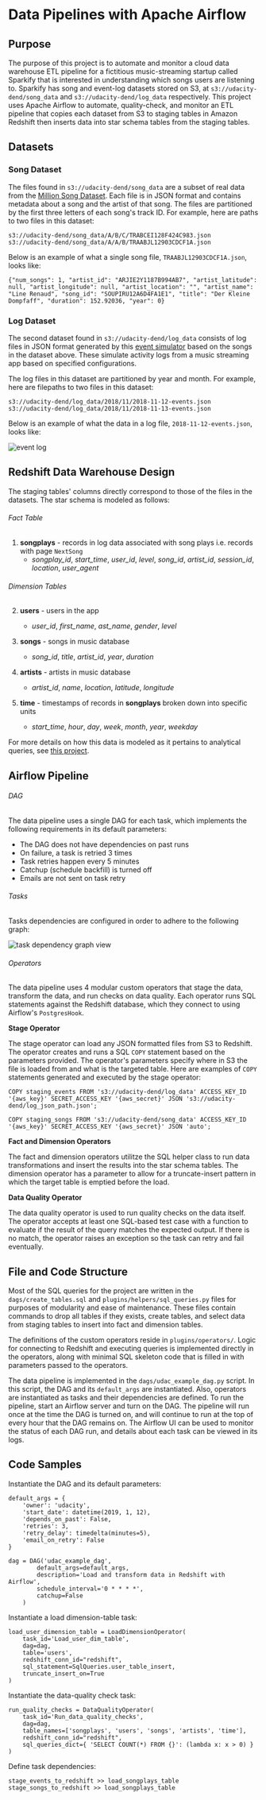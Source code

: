 # Data Pipelines with Apache Airflow

## Purpose

The purpose of this project is to automate and monitor a cloud data warehouse ETL pipeline for a fictitious music-streaming startup called Sparkify that is interested in understanding which songs users are listening to. Sparkify has song and event-log datasets stored on S3, at `s3://udacity-dend/song_data` and `s3://udacity-dend/log_data` respectively. This project uses Apache Airflow to automate, quality-check, and monitor an ETL pipeline that copies each dataset from S3 to staging tables in Amazon Redshift then inserts data into star schema tables from the staging tables.

## Datasets

### Song Dataset

The files found in `s3://udacity-dend/song_data` are a subset of real data from the [Million Song Dataset](http://millionsongdataset.com/). Each file is in JSON format and contains metadata about a song and the artist of that song. The files are partitioned by the first three letters of each song's track ID. For example, here are paths to two files in this dataset:

    s3://udacity-dend/song_data/A/B/C/TRABCEI128F424C983.json
    s3://udacity-dend/song_data/A/A/B/TRAABJL12903CDCF1A.json
    
Below is an example of what a single song file, `TRAABJL12903CDCF1A.json`, looks like:

    {"num_songs": 1, "artist_id": "ARJIE2Y1187B994AB7", "artist_latitude": null, "artist_longitude": null, "artist_location": "", "artist_name": "Line Renaud", "song_id": "SOUPIRU12A6D4FA1E1", "title": "Der Kleine Dompfaff", "duration": 152.92036, "year": 0}

### Log Dataset

The second dataset found in `s3://udacity-dend/log_data` consists of log files in JSON format generated by this [event simulator](https://github.com/Interana/eventsim) based on the songs in the dataset above. These simulate activity logs from a music streaming app based on specified configurations.

The log files in this dataset are partitioned by year and month. For example, here are filepaths to two files in this dataset:

    s3://udacity-dend/log_data/2018/11/2018-11-12-events.json
    s3://udacity-dend/log_data/2018/11/2018-11-13-events.json

Below is an example of what the data in a log file, `2018-11-12-events.json`, looks like:

![event log](https://video.udacity-data.com/topher/2019/February/5c6c15e9_log-data/log-data.png)

## Redshift Data Warehouse Design

The staging tables' columns directly correspond to those of the files in the datasets. The star schema is modeled as follows:

###### Fact Table
1. **songplays** - records in log data associated with song plays i.e. records with page `NextSong`
    - *songplay_id*, *start_time*, *user_id*, *level*, *song_id*, *artist_id*, *session_id*, *location*, *user_agent*
    
###### Dimension Tables
2. **users** - users in the app
    - *user_id*, *first_name*, *ast_name*, *gender*, *level*
    
3. **songs** - songs in music database
    - *song_id*, *title*, *artist_id*, *year*, *duration*
    
4. **artists** - artists in music database
    - *artist_id*, *name*, *location*, *latitude*, *longitude*
    
5. **time** - timestamps of records in **songplays** broken down into specific units
    - *start_time*, *hour*, *day*, *week*, *month*, *year*, *weekday*  

For more details on how this data is modeled as it pertains to analytical queries, see [this project](https://github.com/spaydar/Data-Modeling-with-Postgres).

## Airflow Pipeline

###### DAG

The data pipeline uses a single DAG for each task, which implements the following requirements in its default parameters:

- The DAG does not have dependencies on past runs
- On failure, a task is retried 3 times
- Task retries happen every 5 minutes
- Catchup (schedule backfill) is turned off
- Emails are not sent on task retry

###### Tasks

Tasks dependencies are configured in order to adhere to the following graph:

![task dependency graph view](https://video.udacity-data.com/topher/2019/January/5c48ba31_example-dag/example-dag.png)

###### Operators

The data pipeline uses 4 modular custom operators that stage the data, transform the data, and run checks on data quality. Each operator runs SQL statements against the Redshift database, which they connect to using Airflow's `PostgresHook`.

**Stage Operator**

The stage operator can load any JSON formatted files from S3 to Redshift. The operator creates and runs a SQL `COPY` statement based on the parameters provided. The operator's parameters specify where in S3 the file is loaded from and what is the targeted table. Here are examples of `COPY` statements generated and executed by the stage operator:
    
    COPY staging_events FROM 's3://udacity-dend/log_data' ACCESS_KEY_ID '{aws_key}' SECRET_ACCESS_KEY '{aws_secret}' JSON 's3://udacity-dend/log_json_path.json';
    
    COPY staging_songs FROM 's3://udacity-dend/song_data' ACCESS_KEY_ID '{aws_key}' SECRET_ACCESS_KEY '{aws_secret}' JSON 'auto';

**Fact and Dimension Operators**

The fact and dimension operators utilitze the SQL helper class to run data transformations and insert the results into the star schema tables. The dimension operator has a parameter to allow for a truncate-insert pattern in which the target table is emptied before the load.

**Data Quality Operator**

The data quality operator is used to run quality checks on the data itself. The operator accepts at least one SQL-based test case with a function to evaluate if the result of the query matches the expected output. If there is no match, the operator raises an exception so the task can retry and fail eventually.

## File and Code Structure

Most of the SQL queries for the project are written in the `dags/create_tables.sql` and `plugins/helpers/sql_queries.py` files for purposes of modularity and ease of maintenance. These files contain commands to drop all tables if they exists, create tables, and select data from staging tables to insert into fact and dimension tables.

The definitions of the custom operators reside in `plugins/operators/`. Logic for connecting to Redshift and executing queries is implemented directly in the operators, along with minimal SQL skeleton code that is filled in with parameters passed to the operators.

The data pipeline is implemented in the `dags/udac_example_dag.py` script. In this script, the DAG and its `default_args` are instantiated. Also, operators are instantiated as tasks and their dependencies are defined. To run the pipeline, start an Airflow server and turn on the DAG. The pipeline will run once at the time the DAG is turned on, and will continue to run at the top of every hour that the DAG remains on. The Airflow UI can be used to monitor the status of each DAG run, and details about each task can be viewed in its logs.

## Code Samples

Instantiate the DAG and its default parameters:

	default_args = {
    	'owner': 'udacity',
    	'start_date': datetime(2019, 1, 12),
    	'depends_on_past': False,
    	'retries': 3,
    	'retry_delay': timedelta(minutes=5),
    	'email_on_retry': False
	}

	dag = DAG('udac_example_dag',
          	default_args=default_args,
          	description='Load and transform data in Redshift with Airflow',
          	schedule_interval='0 * * * *',
          	catchup=False
        )
        
Instantiate a load dimension-table task:

	load_user_dimension_table = LoadDimensionOperator(
    	task_id='Load_user_dim_table',
    	dag=dag,
    	table='users',
    	redshift_conn_id="redshift",
    	sql_statement=SqlQueries.user_table_insert,
    	truncate_insert_on=True
	)


Instantiate the data-quality check task:

	run_quality_checks = DataQualityOperator(
    	task_id='Run_data_quality_checks',
    	dag=dag,
    	table_names=['songplays', 'users', 'songs', 'artists', 'time'],
    	redshift_conn_id="redshift",
    	sql_queries_dict={ 'SELECT COUNT(*) FROM {}': (lambda x: x > 0) }
	)
    
Define task dependencies:

	stage_events_to_redshift >> load_songplays_table
	stage_songs_to_redshift >> load_songplays_table